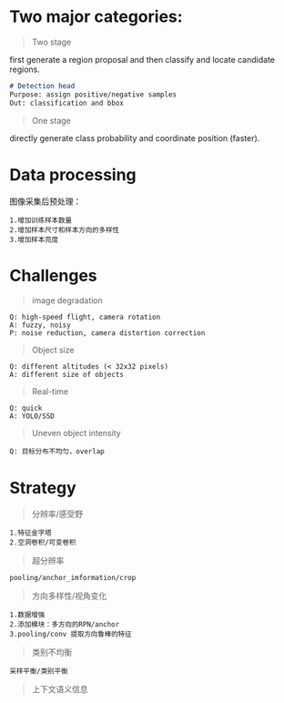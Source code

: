 # Two major categories:
> Two stage

first generate a region proposal and then classify and locate candidate regions.

```markdown
# Detection head
Purpose: assign positive/negative samples
Out: classification and bbox
```

> One stage 

directly generate class probability and coordinate position (faster).

# Data processing

图像采集后预处理：

    1.增加训练样本数量
    2.增加样本尺寸和样本方向的多样性
    3.增加样本亮度

# Challenges

> image degradation

    Q: high-speed flight, camera rotation
    A: fuzzy, noisy
    P: noise reduction, camera distortion correction

> Object size

	Q: different altitudes (< 32x32 pixels)
	A: different size of objects

> Real-time

	Q: quick
	A: YOLO/SSD

> Uneven object intensity

	Q: 目标分布不均匀，overlap

# Strategy


> 分辨率/感受野

    1.特征金字塔
    2.空洞卷积/可变卷积

> 超分辨率

    pooling/anchor_imformation/crop

> 方向多样性/视角变化

	1.数据增强
	2.添加模块：多方向的RPN/anchor
	3.pooling/conv 提取方向鲁棒的特征

> 类别不均衡

	采样平衡/类别平衡

> 上下文语义信息